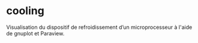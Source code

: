 # cooling
Visualisation du dispositif de refroidissement d’un microprocesseur à l'aide de gnuplot et Paraview.
